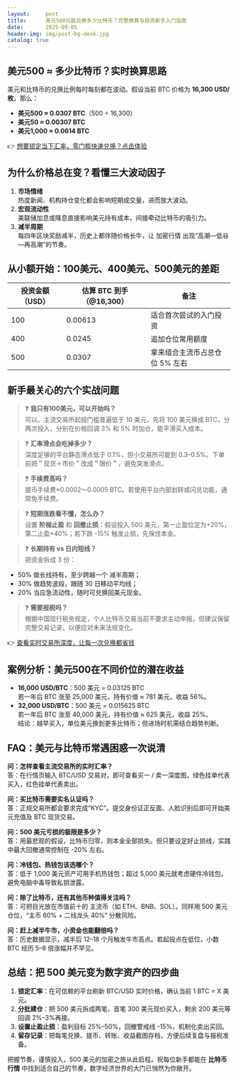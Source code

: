 ```yaml
---
layout:     post
title:      美元500元能兑换多少比特币？完整换算与投资新手入门指南
date:       2025-09-05
header-img: img/post-bg-desk.jpg
catalog: true
---
```


## 美元500 ≈ 多少比特币？实时换算思路
美元和比特币的兑换比例每时每刻都在波动。假设当前 BTC 价格为 **16,300 USD/枚**，那么：
- **美元500 ≈ 0.0307 BTC**（500 ÷ 16,300）
- **美元50 ≈ 0.00307 BTC**
- **美元1,000 ≈ 0.0614 BTC**

👉 [想要锁定当下汇率，零门槛快速兑换？点击体验](https://okxdog.com/)

## 为什么价格总在变？看懂三大波动因子
1. **市场情绪**  
   热度新闻、机构持仓变化都会影响短期成交量，进而放大波动。
2. **宏观流动性**  
   美联储加息或降息直接影响美元持有成本，间接牵动比特币的吸引力。
3. **减半周期**  
   每四年区块奖励减半，历史上都伴随价格长牛，让 加密行情 出现“高潮—低谷—再高潮”的节奏。

## 从小额开始：100美元、400美元、500美元的差距
| 投资金额（USD） | 估算 BTC 到手（@16,300） | 备注 |
|----------------|-------------------------|------|
| 100            | 0.00613                 | 适合首次尝试的入门投资 |
| 400            | 0.0245                  | 追加仓位常用额度 |
| 500            | 0.0307                  | 拿来组合主流币占总仓位 5% 左右 |

## 新手最关心的六个实战问题
> ❓ **我只有100美元，可以开始吗？**  
可以。主流交易所起投门槛普遍低于 10 美元，先将 100 美元换成 BTC，分两次投入，分别在价格回调 3% 和 5% 时加仓，能平滑买入成本。

> ❓ **汇率滑点会吃掉多少？**  
深度足够的平台静态滑点低于 0.1%，但小交易所可能到 0.3–0.5%。下单前把＂现货＋市价＂改成＂限价＂，避免突发滑点。

> ❓ **手续费高吗？**  
提币手续费≈0.0002～0.0005 BTC。若使用平台内部划转或闪兑功能，通常免手续费。

> ❓ **短期涨跌看不懂，怎么办？**  
设置 **阶梯止盈** 和 **回撤止损**：假设投入 500 美元，第一止盈位定为+20%，第二止盈+40%；若下跌 -15% 触发止损，先保住本金。

> ❓ **长期持有 vs 日内短线？**  
把资金拆成 3 份：  
- 50% 做长线持有，至少跨越一个 减半周期；  
- 30% 做趋势波段，跟随 30 日移动平均线；  
- 20% 当应急流动性，随时可兑换回美元现金。

> ❓ **需要报税吗？**  
根据中国现行税务规定，个人比特币交易当前不要求主动申报，但建议保留完整交易记录，以便应对未来法规变化。

👉 [查看实时交易所深度，让每一次兑换都省钱](https://okxdog.com/)

## 案例分析：美元500在不同价位的潜在收益
- **16,000 USD/BTC**：500 美元 = 0.03125 BTC  
  若一年后 BTC 涨至 25,000 美元，持有价值 ≈ 781 美元，收益 56%。
- **32,000 USD/BTC**：500 美元 = 0.015625 BTC  
  若一年后 BTC 涨至 40,000 美元，持有价值 ≈ 625 美元，收益 25%。  
结论：越早买入，单位美元换到更多比特币；但进场时机需结合趋势判断。

## FAQ：美元与比特币常遇困惑一次说清

**问：怎样查看主流交易所的实时汇率？**  
答：在行情页输入 BTC/USD 交易对，即可查看买一 / 卖一深度图，绿色挂单代表买入，红色挂单代表卖出。

**问：买比特币需要实名认证吗？**  
答：正规交易所都会要求完成“KYC”。提交身份证正反面、人脸识别后即可开始美元充值及 BTC 现货交易。

**问：500 美元亏损的极限是多少？**  
答：用最悲观的假设，比特币归零，则本金全部损失。但只要设定好止损线，实践中最大回撤通常控制在 -20% 左右。

**问：冷钱包、热钱包该选哪个？**  
答：低于 1,000 美元资产可用手机热钱包；超过 5,000 美元就考虑硬件冷钱包，避免电脑中毒导致私钥泄露。

**问：除了比特币，还有其他币种值得关注吗？**  
答：可把目光放在市值前十的 主流币（如 ETH、BNB、SOL）。同样用 500 美元仓位，“主币 60% + 二线龙头 40%” 分散风险。

**问：赶上减半牛市，小资金也能翻倍吗？**  
答：历史数据显示，减半后 12–18 个月触发牛市高点。若起投点在低位，小数 BTC 经历 5–8 倍涨幅并不罕见。

## 总结：把 500 美元变为数字资产的四步曲
1. **锁定汇率**：在可信赖的平台刷新 BTC/USD 实时价格，确认当前 1 BTC = X 美元。
2. **分批建仓**：把 500 美元拆成两笔，首笔 300 美元现价买入，剩余 200 美元等回调 2%–3%再接。
3. **设置止盈止损**：盈利目标 25%–50%，回撤警戒线 -15%，机制化卖出买回。
4. **留存记录**：把每笔兑换、提币、转账、收益截图存档，方便后续复盘与报税准备。

把握节奏，谨慎投入，500 美元的加密之旅从此启程。祝每位新手都能在 **比特币行情** 中找到适合自己的节奏，数字经济世界的大门已悄然为你敞开。